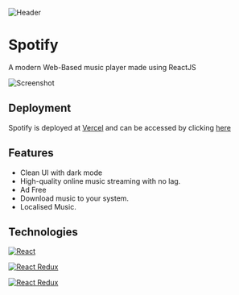![Header](https://github.com/CodeVinayak/Spotify/blob/45550f94de8aba30a69b6e0a8369f573c47d008b/public/Spotify.png)


# Spotify

A modern Web-Based music player made using ReactJS



![Screenshot](https://github.com/CodeVinayak/Spotify/blob/cab3577a05ab8e7e5f97de2d7c53e3b744a12361/public/screenshot.pnge)

## Deployment

Spotify is deployed at [Vercel](https://vercel.com/) and can be accessed by clicking [here](https://spotify.vinayaksingh.in/)


## Features

- Clean UI with dark mode
- High-quality online music streaming with no lag.
- Ad Free
- Download music to your system.
- Localised Music.


## Technologies


[![React](https://img.shields.io/badge/React-17.0.2-blue)](#)

[![React Redux](https://img.shields.io/badge/React%20Redux-7.2.6-lightgrey)](#)

[![React Redux](https://img.shields.io/badge/Redux-4.1.2-red)](#)

